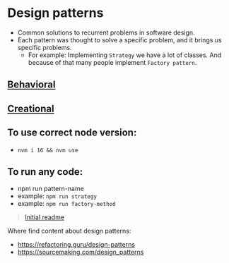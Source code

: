 # Design patterns
- Common solutions to recurrent problems in software design.
- Each pattern was thought to solve a specific problem, and it brings us specific problems.
  - For example: Implementing `Strategy` we have a lot of classes. And because of that many people implement `Factory pattern`.

## [Behavioral](./behavioral/_readme.md)
## [Creational](./creational/_readme.md)
<!-- ## [Structural](./structural/readme.md) -->

## To use correct node version:
- `nvm i 16 && nvm use`

## To run any code:
- npm run pattern-name
- example: `npm run strategy`
- example: `npm run factory-method`

> [Initial readme](./../readme.md)

Where find content about design patterns:
- https://refactoring.guru/design-patterns
- https://sourcemaking.com/design_patterns